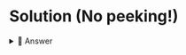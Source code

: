 # Solution (No peeking!)


<details> <summary> 👀 Answer  </summary>

```java
import java.util.Scanner; 

class Main {
  public static void main(String[] args) {
    Scanner myObj = new Scanner(System.in); 
    System.out.println("Hello who are you");
    String name = myObj.nextLine();  
    System.out.println("How many minutes have you coded");
    int mins = myObj.nextInt();  
    myObj.close();
    int total = mins + 15;
    System.out.println("Hello " + name + " congratulate for codeing " + total);
  }
}
```






</details>